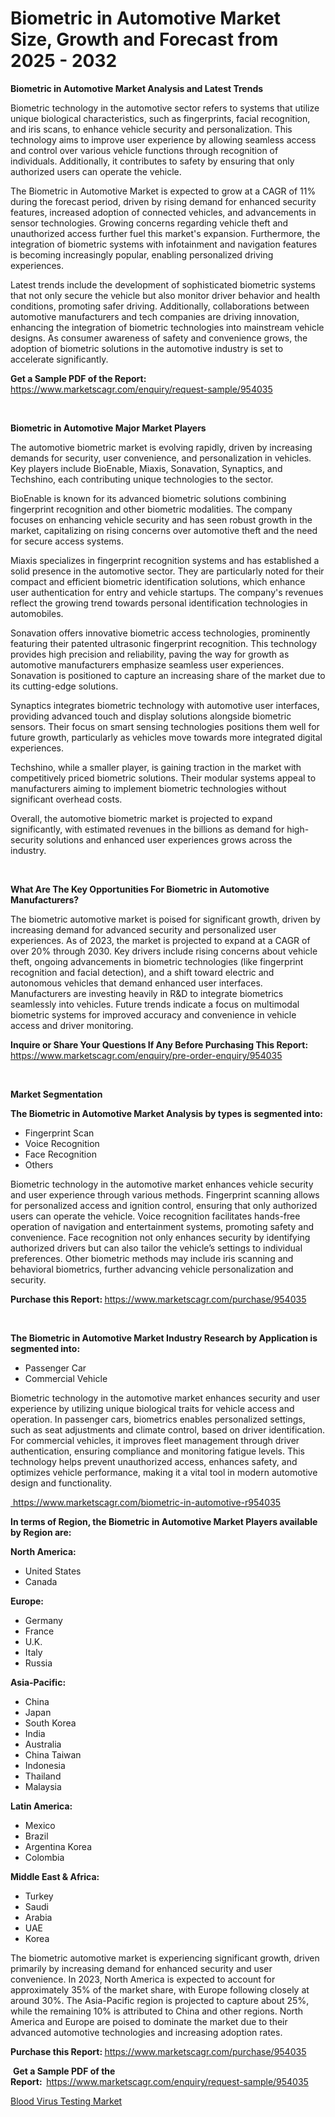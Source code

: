 <p><h1>Biometric in Automotive Market Size, Growth and Forecast from 2025 - 2032</h1></p><p><strong>Biometric in Automotive Market Analysis and Latest Trends</strong></p>
<p><p>Biometric technology in the automotive sector refers to systems that utilize unique biological characteristics, such as fingerprints, facial recognition, and iris scans, to enhance vehicle security and personalization. This technology aims to improve user experience by allowing seamless access and control over various vehicle functions through recognition of individuals. Additionally, it contributes to safety by ensuring that only authorized users can operate the vehicle.</p><p>The Biometric in Automotive Market is expected to grow at a CAGR of 11% during the forecast period, driven by rising demand for enhanced security features, increased adoption of connected vehicles, and advancements in sensor technologies. Growing concerns regarding vehicle theft and unauthorized access further fuel this market's expansion. Furthermore, the integration of biometric systems with infotainment and navigation features is becoming increasingly popular, enabling personalized driving experiences.</p><p>Latest trends include the development of sophisticated biometric systems that not only secure the vehicle but also monitor driver behavior and health conditions, promoting safer driving. Additionally, collaborations between automotive manufacturers and tech companies are driving innovation, enhancing the integration of biometric technologies into mainstream vehicle designs. As consumer awareness of safety and convenience grows, the adoption of biometric solutions in the automotive industry is set to accelerate significantly.</p></p>
<p><strong>Get a Sample PDF of the Report:&nbsp;</strong> <a href="https://www.marketscagr.com/enquiry/request-sample/954035?utm_campaign=2804&utm_medium=2&utm_source=Github&utm_content=ia&utm_term=07032025&utm_id=biometric-in-automotive">https://www.marketscagr.com/enquiry/request-sample/954035</a></p>
<p>&nbsp;</p>
<p><strong>Biometric in Automotive Major Market Players</strong></p>
<p><p>The automotive biometric market is evolving rapidly, driven by increasing demands for security, user convenience, and personalization in vehicles. Key players include BioEnable, Miaxis, Sonavation, Synaptics, and Techshino, each contributing unique technologies to the sector.</p><p>BioEnable is known for its advanced biometric solutions combining fingerprint recognition and other biometric modalities. The company focuses on enhancing vehicle security and has seen robust growth in the market, capitalizing on rising concerns over automotive theft and the need for secure access systems.</p><p>Miaxis specializes in fingerprint recognition systems and has established a solid presence in the automotive sector. They are particularly noted for their compact and efficient biometric identification solutions, which enhance user authentication for entry and vehicle startups. The company's revenues reflect the growing trend towards personal identification technologies in automobiles.</p><p>Sonavation offers innovative biometric access technologies, prominently featuring their patented ultrasonic fingerprint recognition. This technology provides high precision and reliability, paving the way for growth as automotive manufacturers emphasize seamless user experiences. Sonavation is positioned to capture an increasing share of the market due to its cutting-edge solutions.</p><p>Synaptics integrates biometric technology with automotive user interfaces, providing advanced touch and display solutions alongside biometric sensors. Their focus on smart sensing technologies positions them well for future growth, particularly as vehicles move towards more integrated digital experiences.</p><p>Techshino, while a smaller player, is gaining traction in the market with competitively priced biometric solutions. Their modular systems appeal to manufacturers aiming to implement biometric technologies without significant overhead costs.</p><p>Overall, the automotive biometric market is projected to expand significantly, with estimated revenues in the billions as demand for high-security solutions and enhanced user experiences grows across the industry.</p></p>
<p>&nbsp;</p>
<p><strong>What Are The Key Opportunities For Biometric in Automotive Manufacturers?</strong></p>
<p><p>The biometric automotive market is poised for significant growth, driven by increasing demand for advanced security and personalized user experiences. As of 2023, the market is projected to expand at a CAGR of over 20% through 2030. Key drivers include rising concerns about vehicle theft, ongoing advancements in biometric technologies (like fingerprint recognition and facial detection), and a shift toward electric and autonomous vehicles that demand enhanced user interfaces. Manufacturers are investing heavily in R&D to integrate biometrics seamlessly into vehicles. Future trends indicate a focus on multimodal biometric systems for improved accuracy and convenience in vehicle access and driver monitoring.</p></p>
<p><strong>Inquire or Share Your Questions If Any Before Purchasing This Report:</strong> <a href="https://www.marketscagr.com/enquiry/pre-order-enquiry/954035?utm_campaign=2804&utm_medium=2&utm_source=Github&utm_content=ia&utm_term=07032025&utm_id=biometric-in-automotive">https://www.marketscagr.com/enquiry/pre-order-enquiry/954035</a></p>
<p>&nbsp;</p>
<p><strong>Market Segmentation</strong></p>
<p><strong>The Biometric in Automotive Market Analysis by types is segmented into:</strong></p>
<p><ul><li>Fingerprint Scan</li><li>Voice Recognition</li><li>Face Recognition</li><li>Others</li></ul></p>
<p><p>Biometric technology in the automotive market enhances vehicle security and user experience through various methods. Fingerprint scanning allows for personalized access and ignition control, ensuring that only authorized users can operate the vehicle. Voice recognition facilitates hands-free operation of navigation and entertainment systems, promoting safety and convenience. Face recognition not only enhances security by identifying authorized drivers but can also tailor the vehicle’s settings to individual preferences. Other biometric methods may include iris scanning and behavioral biometrics, further advancing vehicle personalization and security.</p></p>
<p><strong>Purchase this Report:&nbsp;</strong><a href="https://www.marketscagr.com/purchase/954035?utm_campaign=2804&utm_medium=2&utm_source=Github&utm_content=ia&utm_term=07032025&utm_id=biometric-in-automotive">https://www.marketscagr.com/purchase/954035</a></p>
<p>&nbsp;</p>
<p><strong>The Biometric in Automotive Market Industry Research by Application is segmented into:</strong></p>
<p><ul><li>Passenger Car</li><li>Commercial Vehicle</li></ul></p>
<p><p>Biometric technology in the automotive market enhances security and user experience by utilizing unique biological traits for vehicle access and operation. In passenger cars, biometrics enables personalized settings, such as seat adjustments and climate control, based on driver identification. For commercial vehicles, it improves fleet management through driver authentication, ensuring compliance and monitoring fatigue levels. This technology helps prevent unauthorized access, enhances safety, and optimizes vehicle performance, making it a vital tool in modern automotive design and functionality.</p></p>
<p><a href="https://www.marketscagr.com/biometric-in-automotive-r954035?utm_campaign=2804&utm_medium=2&utm_source=Github&utm_content=ia&utm_term=07032025&utm_id=biometric-in-automotive">&nbsp;https://www.marketscagr.com/biometric-in-automotive-r954035</a></p>
<p><strong>In terms of Region, the Biometric in Automotive Market Players available by Region are:</strong></p>
<p>
    <p> <strong> North America: </strong>
        <ul>
            <li>United States</li>
            <li>Canada</li>
        </ul>
        </p> 
    <p> <strong> Europe: </strong>
        <ul>
            <li>Germany</li>
            <li>France</li>
            <li>U.K.</li>
            <li>Italy</li>
            <li>Russia</li>
        </ul>
        </p> 
    <p> <strong> Asia-Pacific: </strong>
        <ul>
            <li>China</li>
            <li>Japan</li>
            <li>South Korea</li>
            <li>India</li>
            <li>Australia</li>
            <li>China Taiwan</li>
            <li>Indonesia</li>
            <li>Thailand</li>
            <li>Malaysia</li>
        </ul>
        </p> 
    <p> <strong> Latin America: </strong>
        <ul>
            <li>Mexico</li>
            <li>Brazil</li>
            <li>Argentina Korea</li>
            <li>Colombia</li>
        </ul>
        </p> 
    <p> <strong> Middle East & Africa: </strong>
        <ul>
            <li>Turkey</li>
            <li>Saudi</li>
            <li>Arabia</li>
            <li>UAE</li>
            <li>Korea</li>
        </ul>
    </p>
    </p>
<p><p>The biometric automotive market is experiencing significant growth, driven primarily by increasing demand for enhanced security and user convenience. In 2023, North America is expected to account for approximately 35% of the market share, with Europe following closely at around 30%. The Asia-Pacific region is projected to capture about 25%, while the remaining 10% is attributed to China and other regions. North America and Europe are poised to dominate the market due to their advanced automotive technologies and increasing adoption rates.</p></p>
<p><strong>Purchase this Report: </strong><a href="https://www.marketscagr.com/purchase/954035?utm_campaign=2804&utm_medium=2&utm_source=Github&utm_content=ia&utm_term=07032025&utm_id=biometric-in-automotive">https://www.marketscagr.com/purchase/954035</a></p>
<p>&nbsp;<strong>Get a Sample PDF of the Report:&nbsp;&nbsp;</strong><a href="https://www.marketscagr.com/enquiry/request-sample/954035?utm_campaign=2804&utm_medium=2&utm_source=Github&utm_content=ia&utm_term=07032025&utm_id=biometric-in-automotive">https://www.marketscagr.com/enquiry/request-sample/954035</a></p>
<p><strong></strong></p>
<p><p><a href="https://github.com/phephezxnf/Market-Research-Report-List-1/blob/main/blood-virus-testing-market.md?utm_campaign=2804&utm_medium=2&utm_source=Github&utm_content=ia&utm_term=07032025&utm_id=biometric-in-automotive">Blood Virus Testing Market</a></p></p>